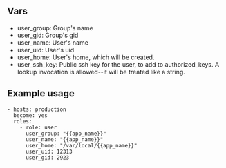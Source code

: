 ## Vars

* user_group: Group's name
* user_gid: Group's gid
* user_name: User's name
* user_uid: User's uid
* user_home: User's home, which will be created.
* user_ssh_key: Public ssh key for the user, to add to authorized_keys.
  A lookup invocation is allowed--it will be treated like a string.


## Example usage

    - hosts: production
      become: yes
      roles:
        - role: user
          user_group: "{{app_name}}"
          user_name: "{{app_name}}"
          user_home: "/var/local/{{app_name}}"
          user_uid: 12313
          user_gid: 2923
